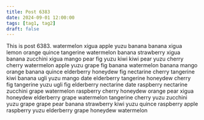 ```yaml
---
title: Post 6383
date: 2024-09-01 12:00:00
tags: [tag1, tag2]
draft: false
---
```

This is post 6383.
watermelon
xigua
apple
yuzu
banana
banana
xigua
lemon
orange
quince
tangerine
watermelon
banana
strawberry
xigua
banana
zucchini
xigua
mango
pear
fig
yuzu
kiwi
kiwi
pear
yuzu
cherry
cherry
watermelon
apple
yuzu
grape
fig
banana
watermelon
banana
mango
orange
banana
quince
elderberry
honeydew
fig
nectarine
cherry
tangerine
kiwi
banana
ugli
yuzu
mango
date
elderberry
tangerine
honeydew
cherry
fig
tangerine
yuzu
ugli
fig
elderberry
nectarine
date
raspberry
nectarine
zucchini
grape
watermelon
raspberry
cherry
honeydew
orange
pear
xigua
honeydew
elderberry
grape
watermelon
tangerine
cherry
yuzu
zucchini
yuzu
grape
grape
pear
banana
strawberry
kiwi
yuzu
quince
raspberry
apple
raspberry
yuzu
elderberry
grape
honeydew
watermelon
